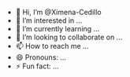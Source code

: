 - 👋 Hi, I’m @Ximena-Cedillo
- 👀 I’m interested in ...
- 🌱 I’m currently learning ...
- 💞️ I’m looking to collaborate on ...
- 📫 How to reach me ...
- 😄 Pronouns: ...
- ⚡ Fun fact: ...

<!---
Ximena-Cedillo/Ximena-Cedillo is a ✨ special ✨ repository because its `README.md` (this file) appears on your GitHub profile.
You can click the Preview link to take a look at your changes.
--->
